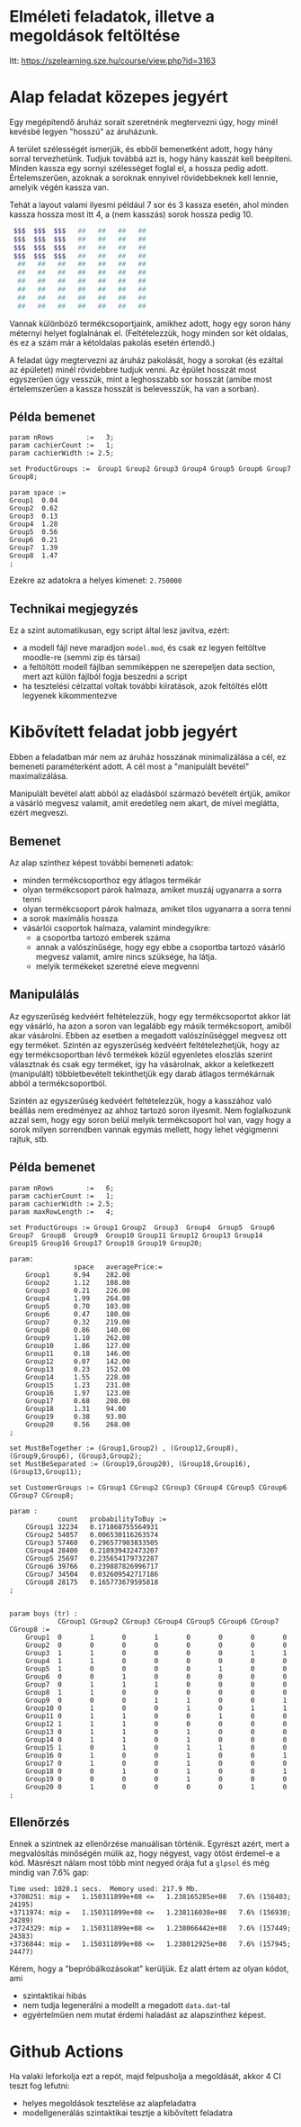 # Elméleti feladatok, illetve a megoldások feltöltése
Itt: https://szelearning.sze.hu/course/view.php?id=3163

# Alap feladat közepes jegyért

Egy megépítendő áruház sorait szeretnénk megtervezni úgy, hogy minél kevésbé legyen "hosszú" az áruházunk.

A terület szélességét ismerjük, és ebből bemenetként adott, hogy hány sorral tervezhetünk. Tudjuk továbbá azt is, hogy hány kasszát kell beépíteni. Minden kassza egy sornyi szélességet foglal el, a hossza pedig adott. Értelemszerűen, azoknak a soroknak ennyivel rövidebbeknek kell lennie, amelyik végén kassza van. 

Tehát a layout valami ilyesmi például 7 sor és 3 kassza esetén, ahol minden kassza hossza most itt 4, a (nem kasszás) sorok hossza pedig 10.

```bash
 $$$  $$$  $$$   ##   ##   ##   ##
 $$$  $$$  $$$   ##   ##   ##   ##
 $$$  $$$  $$$   ##   ##   ##   ##
 $$$  $$$  $$$   ##   ##   ##   ##
  ##   ##   ##   ##   ##   ##   ##
  ##   ##   ##   ##   ##   ##   ##
  ##   ##   ##   ##   ##   ##   ##
  ##   ##   ##   ##   ##   ##   ##
  ##   ##   ##   ##   ##   ##   ##
  ##   ##   ##   ##   ##   ##   ##
``` 

Vannak különböző termékcsoportjaink, amikhez adott, hogy egy soron hány méternyi helyet foglalnának el. (Feltételezzük, hogy minden sor két oldalas, és ez a szám már a kétoldalas pakolás esetén értendő.)

A feladat úgy megtervezni az áruház pakolását, hogy a sorokat (és ezáltal az épületet) minél rövidebbre tudjuk venni. Az épület hosszát most egyszerűen úgy vesszük, mint a leghosszabb sor hosszát (amibe most értelemszerűen a kassza hosszát is belevesszük, ha van a sorban).

## Példa bemenet

```ampl 
param nRows        :=   3;
param cachierCount :=   1;
param cachierWidth := 2.5;

set ProductGroups :=  Group1 Group2 Group3 Group4 Group5 Group6 Group7 Group8;

param space :=
Group1	0.04
Group2	0.62
Group3	0.13
Group4	1.28
Group5	0.56
Group6	0.21
Group7	1.39
Group8	1.47
;
```

Ezekre az adatokra a helyes kimenet: `2.750000`

## Technikai megjegyzés

Ez a szint automatikusan, egy script által lesz javítva, ezért:
 - a modell fájl neve maradjon `model.mod`, és csak ez legyen feltöltve moodle-re (semmi zip és társai)
 - a feltöltött modell fájlban semmiképpen ne szerepeljen data section, mert azt külön fájlból fogja beszedni a script
 - ha tesztelési célzattal voltak további kiiratások, azok feltöltés előtt legyenek kikommentezve

# Kibővített feladat jobb jegyért

Ebben a feladatban már nem az áruház hosszának minimalizálása a cél, ez bemeneti paraméterként adott. A cél most a "manipulált bevétel" maximalizálása.

Manipulált bevétel alatt abból az eladásból származó bevételt értjük, amikor a vásárló megvesz valamit, amit eredetileg nem akart, de mivel meglátta, ezért megveszi.

## Bemenet

Az alap szinthez képest további bemeneti adatok:
 - minden termékcsoporthoz egy átlagos termékár
 - olyan termékcsoport párok halmaza, amiket muszáj ugyanarra a sorra tenni
 - olyan termékcsoport párok halmaza, amiket tilos ugyanarra a sorra tenni
 - a sorok maximális hossza
 - vásárlói csoportok halmaza, valamint mindegyikre:
   - a csoportba tartozó emberek száma
   - annak a valószínűsége, hogy egy ebbe a csoportba tartozó vásárló megvesz valamit, amire nincs szüksége, ha látja.
   - melyik termékeket szeretné eleve megvenni
 
## Manipulálás

Az egyszerűség kedvéért feltételezzük, hogy egy termékcsoportot akkor lát egy vásárló, ha azon a soron van legalább egy másik termékcsoport, amiből akar vásárolni. Ebben az esetben a megadott valószínűséggel megvesz ott egy terméket. Szintén az egyszerűség kedvéért feltételezhetjük, hogy az egy termékcsoportban lévő termékek közül egyenletes eloszlás szerint választnak és csak egy terméket, így ha vásárolnak, akkor a keletkezett (manipulált) többletbevételt tekinthetjük egy darab átlagos termékárnak abból a termékcsoportból.

Szintén az egyszerűség kedvéért feltételezzük, hogy a kasszához való beállás nem eredményez az ahhoz tartozó soron ilyesmit. Nem foglalkozunk azzal sem, hogy egy soron belül melyik termékcsoport hol van, vagy hogy a sorok milyen sorrendben vannak egymás mellett, hogy lehet végigmenni rajtuk, stb.


## Példa bemenet

```
param nRows        :=   6;
param cachierCount :=   1;
param cachierWidth := 2.5;
param maxRowLength :=   4;

set ProductGroups := Group1	Group2	Group3	Group4	Group5	Group6	Group7	Group8	Group9	Group10	Group11	Group12	Group13	Group14	Group15	Group16	Group17	Group18	Group19	Group20;

param: 
                space   averagePrice:=
    Group1	    0.94	282.00
    Group2	    1.12	108.00
    Group3	    0.21	226.00
    Group4	    1.99	264.00
    Group5	    0.70	103.00
    Group6	    0.47	180.00
    Group7	    0.32	219.00
    Group8	    0.86	140.00
    Group9	    1.10	262.00
    Group10	    1.86	127.00
    Group11	    0.18	146.00
    Group12	    0.07	142.00
    Group13	    0.23	152.00
    Group14	    1.55	228.00
    Group15	    1.23	231.00
    Group16	    1.97	123.00
    Group17	    0.68	208.00
    Group18	    1.31	94.00
    Group19	    0.38	93.00
    Group20	    0.56	268.00
;   

set MustBeTogether := (Group1,Group2) , (Group12,Group8), (Group9,Group6), (Group3,Group2);
set MustBeSeparated := (Group19,Group20), (Group18,Group16), (Group13,Group11);

set CustomerGroups := CGroup1 CGroup2 CGroup3 CGroup4 CGroup5 CGroup6 CGroup7 CGroup8;

param :
            count   probabilityToBuy :=
    CGroup1	32234	0.171868755564931
    CGroup2	54057	0.006530116263574
    CGroup3	57460	0.296577903833505
    CGroup4	28400	0.218939432473207
    CGroup5	25697	0.235654179732287
    CGroup6	39766	0.239887826996717
    CGroup7	34504	0.032609542717186
    CGroup8	28175	0.165773679595818
;


param buys (tr) :
            CGroup1	CGroup2	CGroup3	CGroup4	CGroup5	CGroup6	CGroup7	CGroup8 :=
    Group1	0	    1	    0	    1	    0	    0	    0	    0
    Group2	0	    0	    0	    0	    0	    0	    0	    0
    Group3	1	    1	    0	    0	    0	    0	    1	    1
    Group4	1	    1	    0	    0	    0	    0	    0	    0
    Group5	1	    0	    0	    0	    0	    1	    0	    0
    Group6	0	    0	    1	    0	    0	    0	    0	    0
    Group7	0	    1	    1	    1	    0	    0	    0	    0
    Group8	1	    1	    0	    0	    0	    0	    0	    0
    Group9	0	    0	    0	    1	    1	    0	    0	    1
    Group10	0	    1	    0	    0	    1	    0	    1	    1
    Group11	0	    1	    1	    0	    0	    1	    0	    0
    Group12	1	    1	    1	    0	    0	    0	    0	    0
    Group13	0	    1	    1	    0	    1	    0	    0	    0
    Group14	0	    1	    1	    0	    1	    0	    0	    0
    Group15	1	    0	    1	    0	    1	    1	    0	    0
    Group16	0	    1	    0	    0	    1	    0	    0	    1
    Group17	0	    1	    0	    0	    1	    0	    0	    0
    Group18	0	    0	    1	    0	    1	    0	    0	    1
    Group19	0	    0	    0	    0	    1	    0	    0	    0
    Group20	0	    1	    0	    0	    0	    0	    1	    0
;
```

## Ellenőrzés

Ennek a szintnek az ellenőrzése manuálisan történik. Egyrészt azért, mert a megvalósítás minőségén múlik az, hogy négyest, vagy ötöst érdemel-e a kód. Másrészt nálam most több mint negyed órája fut a `glpsol` és még mindig van 7.6% gap:

```
Time used: 1020.1 secs.  Memory used: 217.9 Mb.
+3700251: mip =   1.150311899e+08 <=   1.238165285e+08   7.6% (156403; 24195)
+3711974: mip =   1.150311899e+08 <=   1.238116038e+08   7.6% (156930; 24289)
+3724329: mip =   1.150311899e+08 <=   1.238066442e+08   7.6% (157449; 24383)
+3736844: mip =   1.150311899e+08 <=   1.238012925e+08   7.6% (157945; 24477)
```

Kérem, hogy a "bepróbálkozásokat" kerüljük. Ez alatt értem az olyan kódot, ami
 - szintaktikai hibás
 - nem tudja legenerálni a modellt a megadott `data.dat`-tal
 - egyértelműen nem mutat érdemi haladást az alapszinthez képest.

# Github Actions

Ha valaki leforkolja ezt a repót, majd felpusholja a megoldását, akkor 4 CI teszt fog lefutni:
  - helyes megoldások tesztelése az alapfeladatra
  - modellgenerálás szintaktikai tesztje a kibővített feladatra